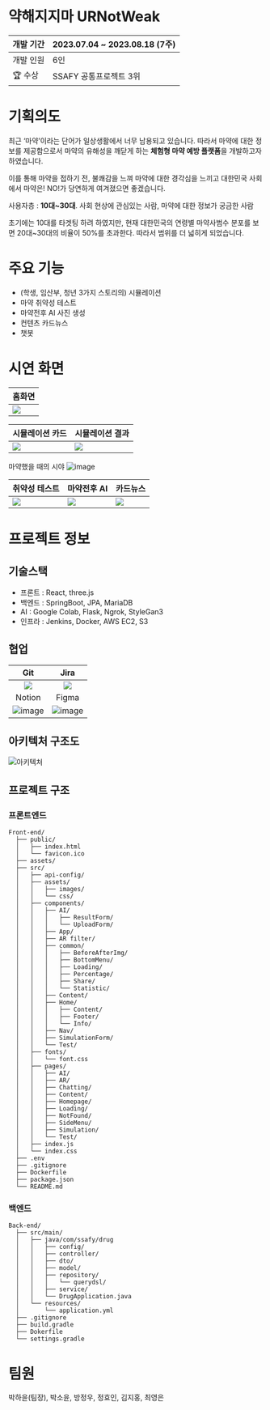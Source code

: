 # 약해지지마 URNotWeak

| 개발 기간 | 2023.07.04 ~ 2023.08.18 (7주) |
| --- | --- |
| 개발 인원 | 6인 |
| 🏆 수상 | SSAFY 공통프로젝트 3위 |

# 기획의도

최근 ‘마약’이라는 단어가 일상생활에서 너무 남용되고 있습니다. 따라서 마약에 대한 정보를 제공함으로서 마약의 유해성을 깨닫게 하는 **체험형 마약 예방 플랫폼**을 개발하고자 하였습니다. 

이를 통해 마약을 접하기 전, 불쾌감을 느껴 마약에 대한 경각심을 느끼고 대한민국 사회에서 마약은! NO!가 당연하게 여겨졌으면 좋겠습니다.

사용자층 : **10대~30대**. 사회 현상에 관심있는 사람, 마약에 대한 정보가 궁금한 사람

초기에는 10대를 타겟팅 하려 하였지만, 현재 대한민국의 연령별 마약사범수 분포를 보면 20대~30대의 비율이 50%를 초과한다. 따라서 범위를 더 넓히게 되었습니다.

# 주요 기능

- (학생, 임산부, 청년 3가지 스토리의) 시뮬레이션
- 마약 취약성 테스트
- 마약전후 AI 사진 생성
- 컨텐츠 카드뉴스
- 챗봇

# 시연 화면
|홈화면|
|---|
|![](https://file.notion.so/f/f/76e8c7f6-e462-408c-a879-699481ad4acb/24730200-a472-4d18-b99e-cccd3b8fc4ad/%ED%99%88%ED%99%94%EB%A9%B4_%EC%8A%A4%ED%81%AC%EB%A1%A4.gif?id=db6e01bd-db52-4262-b9d8-415573aa9c0b&table=block&spaceId=76e8c7f6-e462-408c-a879-699481ad4acb&expirationTimestamp=1721844000000&signature=03_qrWNbGGx902G_J2Wye3GrNACKUPRik02ZJ126aRY&downloadName=%ED%99%88%ED%99%94%EB%A9%B4+%EC%8A%A4%ED%81%AC%EB%A1%A4.gif)|

|시뮬레이션 카드|시뮬레이션 결과|
|---|---|
|![](https://file.notion.so/f/f/76e8c7f6-e462-408c-a879-699481ad4acb/74f558a3-f0c3-4324-9d92-e01e32652213/%EC%8B%9C%EB%AE%AC_user_interaction.gif?id=3e407292-a3d6-4a17-a86a-05c37f922783&table=block&spaceId=76e8c7f6-e462-408c-a879-699481ad4acb&expirationTimestamp=1721844000000&signature=pThYAKLL1LlEbpFFrFRZ5te80sZ__dlm42v0IrNBG90&downloadName=%EC%8B%9C%EB%AE%AC+user+interaction.gif)|![](https://file.notion.so/f/f/76e8c7f6-e462-408c-a879-699481ad4acb/d47919f4-91a4-4194-8f47-5754f421914c/%EC%8B%9C%EB%AE%AC_%EA%B2%B0%EA%B3%BC%ED%99%94%EB%A9%B4.gif?id=07e3c3c0-062b-44a5-ae72-bffa3d229e6c&table=block&spaceId=76e8c7f6-e462-408c-a879-699481ad4acb&expirationTimestamp=1721844000000&signature=daqKYWinPxWts1Hoz3hPgUzcmaDCOcVMj8clZaLzF1E&downloadName=%EC%8B%9C%EB%AE%AC+%EA%B2%B0%EA%B3%BC%ED%99%94%EB%A9%B4.gif)|

마약했을 때의 시야
![image](https://github.com/user-attachments/assets/6b087914-0298-4327-bc19-8e53d369247d)



|취약성 테스트|마약전후 AI|카드뉴스|
|---|---|---|
|![](https://file.notion.so/f/f/76e8c7f6-e462-408c-a879-699481ad4acb/3a7270fc-1823-4f0f-ab0a-f9e9e0f8cc7b/%EB%A7%88%EC%95%BD_%EC%B7%A8%EC%95%BD%EC%84%B1_%ED%85%8C%EC%8A%A4%ED%8A%B8.gif?id=d6f961f5-2630-4d60-b821-a91bff1c26e6&table=block&spaceId=76e8c7f6-e462-408c-a879-699481ad4acb&expirationTimestamp=1721844000000&signature=QUSTdbngIJOFBhtbv8uTStnqiqPd9eSmmUYWxFlrMmA&downloadName=%EB%A7%88%EC%95%BD+%EC%B7%A8%EC%95%BD%EC%84%B1+%ED%85%8C%EC%8A%A4%ED%8A%B8.gif)|![](https://file.notion.so/f/f/76e8c7f6-e462-408c-a879-699481ad4acb/82944ba4-0274-4118-bc72-c4cbcb1937ef/%EC%8B%9C%EB%AE%AC_ai.gif?id=87fa2c2b-f65d-426d-9b7f-196fce8cd269&table=block&spaceId=76e8c7f6-e462-408c-a879-699481ad4acb&expirationTimestamp=1721844000000&signature=qeXzn4NUx8jFVdyr6HfRBSKdnZ8ZeiBjD7P_Of63Aok&downloadName=%EC%8B%9C%EB%AE%AC+ai.gif)|![](https://file.notion.so/f/f/76e8c7f6-e462-408c-a879-699481ad4acb/1a70dcfd-2759-4b83-aa35-bdb50879230c/%EB%A7%88%EC%95%BD%EC%BB%A8%ED%85%90%EC%B8%A0_%EC%B9%B4%EB%93%9C%EB%89%B4%EC%8A%A4.gif?id=b5c3d230-e06f-4759-a8f7-09ed01b2dae1&table=block&spaceId=76e8c7f6-e462-408c-a879-699481ad4acb&expirationTimestamp=1721844000000&signature=qHZGpnBauv5pl6d7cMcI1qCgcOC_wTED0xkDEjzEoUg&downloadName=%EB%A7%88%EC%95%BD%EC%BB%A8%ED%85%90%EC%B8%A0+%EC%B9%B4%EB%93%9C%EB%89%B4%EC%8A%A4.gif)|

# 프로젝트 정보

## 기술스택

- 프론트 : React, three.js
- 백엔드 : SpringBoot, JPA, MariaDB
- AI : Google Colab, Flask, Ngrok, StyleGan3
- 인프라 : Jenkins, Docker, AWS EC2, S3

## 협업
|Git|Jira|
|:-:|:-:|
|![](https://file.notion.so/f/f/76e8c7f6-e462-408c-a879-699481ad4acb/450424b1-146a-4dfc-9622-d744a618ac8c/Untitled.png?id=71738569-fa74-485a-b50d-3fa31c5b44d5&table=block&spaceId=76e8c7f6-e462-408c-a879-699481ad4acb&expirationTimestamp=1721844000000&signature=ihFBipZv8ZriGNQV93jDLindxAXEXS6LYsULDGzelic&downloadName=Untitled.png)|![](https://file.notion.so/f/f/76e8c7f6-e462-408c-a879-699481ad4acb/04890238-e45a-4583-bb4d-4b157a71327d/Untitled.png?id=e6021fd4-71a2-42f0-8237-a20c215032a0&table=block&spaceId=76e8c7f6-e462-408c-a879-699481ad4acb&expirationTimestamp=1721844000000&signature=8MEh_qmoiyozznIEG9jptuh4geuHwpRLTTQ8wE-2D_o&downloadName=Untitled.png)
|Notion|Figma|
|![image](https://github.com/user-attachments/assets/c03d7f6d-43a2-46c9-88f2-2f18156f8b76)|![image](https://github.com/user-attachments/assets/606e6f75-187a-464b-ac72-aedcc02cef0d)|

## 아키텍처 구조도
![아키텍처](https://file.notion.so/f/f/76e8c7f6-e462-408c-a879-699481ad4acb/6ab988bd-5f89-4626-97f7-7d610c7a7452/%EC%95%84%ED%82%A4%ED%85%8D%EC%B2%98.drawio.png?id=2bee263f-941c-4e62-83ef-5fa39a40866e&table=block&spaceId=76e8c7f6-e462-408c-a879-699481ad4acb&expirationTimestamp=1721844000000&signature=WDY9d53n8aismekcJetUFfcnCyBL7Gu3oGwP_IxGeJI&downloadName=%EC%95%84%ED%82%A4%ED%85%8D%EC%B2%98.drawio.png)




## 프로젝트 구조
### 프론트엔드

```
Front-end/
  ├── public/
  │   ├── index.html
  │   └── favicon.ico
  ├── assets/
  ├── src/
  │   ├── api-config/
  │   ├── assets/
  │   │   ├── images/
  │   │   └── css/
  │   ├── components/
  │   │   ├── AI/
  │   │   │   ├── ResultForm/
  │   │   │   └── UploadForm/
  │   │   ├── App/
  │   │   ├── AR filter/
  │   │   ├── common/
  │   │   │   ├── BeforeAfterImg/
  │   │   │   ├── BottomMenu/
  │   │   │   ├── Loading/
  │   │   │   ├── Percentage/
  │   │   │   ├── Share/
  │   │   │   └── Statistic/
  │   │   ├── Content/
  │   │   ├── Home/
  │   │   │   ├── Content/
  │   │   │   ├── Footer/
  │   │   │   └── Info/
  │   │   ├── Nav/
  │   │   ├── SimulationForm/
  │   │   └── Test/
  │   ├── fonts/
  │   │   └── font.css
  │   ├── pages/
  │   │   ├── AI/
  │   │   ├── AR/
  │   │   ├── Chatting/
  │   │   ├── Content/
  │   │   ├── Homepage/
  │   │   ├── Loading/
  │   │   ├── NotFound/
  │   │   ├── SideMenu/
  │   │   ├── Simulation/
  │   │   └── Test/
  │   ├── index.js
  │   └── index.css
  ├── .env
  ├── .gitignore
  ├── Dockerfile
  ├── package.json
  └── README.md
```

### 백엔드

```
Back-end/
  ├── src/main/
  │   ├── java/com/ssafy/drug
  │   │   ├── config/
  │   │   ├── controller/
  │   │   ├── dto/
  │   │   ├── model/
  │   │   ├── repository/
  │   │   │   └── querydsl/
  │   │   ├── service/
  │   │   └── DrugApplication.java
  │   └── resources/
  │       └── application.yml
  ├── .gitignore
  ├── build.gradle
  ├── Dokerfile
  └── settings.gradle
```

# 팀원

박하윤(팀장),
박소윤,
방정우,
정효인,
김지홍,
최영은
